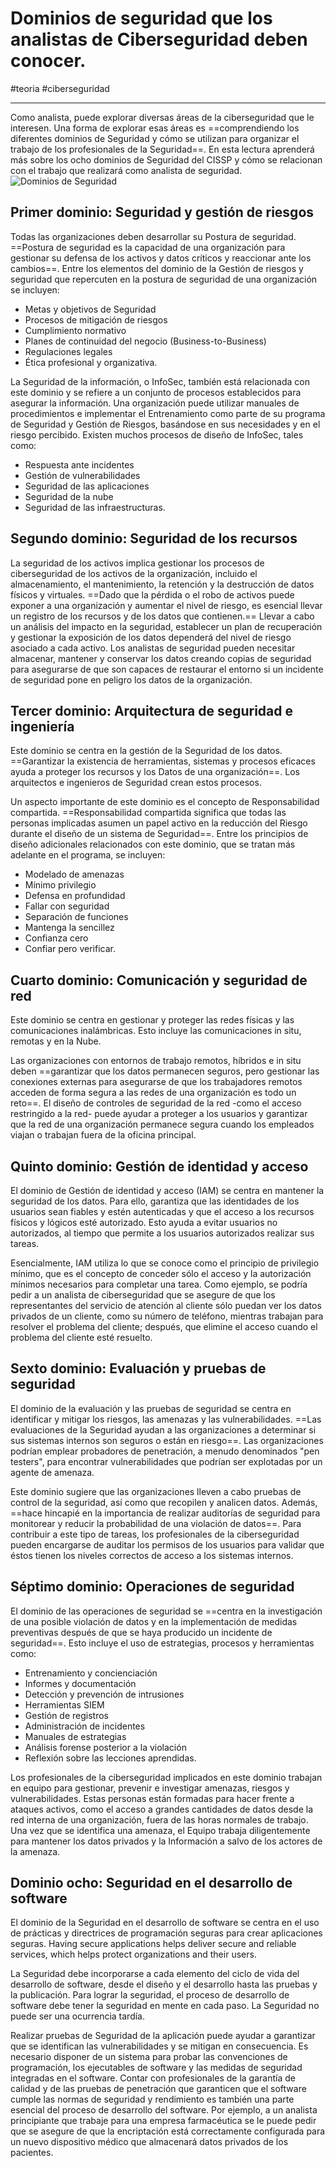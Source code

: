 # Dominios de seguridad que los analistas de Ciberseguridad deben conocer.
#teoria #ciberseguridad 

---
Como analista, puede explorar diversas áreas de la ciberseguridad que le interesen. Una forma de explorar esas áreas es ==comprendiendo los diferentes dominios de Seguridad y cómo se utilizan para organizar el trabajo de los profesionales de la Seguridad==. En esta lectura aprenderá más sobre los ocho dominios de Seguridad del CISSP y cómo se relacionan con el trabajo que realizará como analista de seguridad.
![Dominios de Seguridad](dominios-seguridad.webp)
## Primer dominio: Seguridad y gestión de riesgos

Todas las organizaciones deben desarrollar su Postura de seguridad. ==Postura de seguridad es la capacidad de una organización para gestionar su defensa de los activos y datos críticos y reaccionar ante los cambios==. Entre los elementos del dominio de la Gestión de riesgos y seguridad que repercuten en la postura de seguridad de una organización se incluyen:

- Metas y objetivos de Seguridad
- Procesos de mitigación de riesgos
- Cumplimiento normativo
- Planes de continuidad del negocio (Business-to-Business)
- Regulaciones legales
- Ética profesional y organizativa.

La Seguridad de la información, o InfoSec, también está relacionada con este dominio y se refiere a un conjunto de procesos establecidos para asegurar la información. Una organización puede utilizar manuales de procedimientos e implementar el Entrenamiento como parte de su programa de Seguridad y Gestión de Riesgos, basándose en sus necesidades y en el riesgo percibido. Existen muchos procesos de diseño de InfoSec, tales como:

- Respuesta ante incidentes
- Gestión de vulnerabilidades
- Seguridad de las aplicaciones
- Seguridad de la nube
- Seguridad de las infraestructuras.

## Segundo dominio: Seguridad de los recursos

La seguridad de los activos implica gestionar los procesos de ciberseguridad de los activos de la organización, incluido el almacenamiento, el mantenimiento, la retención y la destrucción de datos físicos y virtuales. ==Dado que la pérdida o el robo de activos puede exponer a una organización y aumentar el nivel de riesgo, es esencial llevar un registro de los recursos y de los datos que contienen.== Llevar a cabo un análisis del impacto en la seguridad, establecer un plan de recuperación y gestionar la exposición de los datos dependerá del nivel de riesgo asociado a cada activo. Los analistas de seguridad pueden necesitar almacenar, mantener y conservar los datos creando copias de seguridad para asegurarse de que son capaces de restaurar el entorno si un incidente de seguridad pone en peligro los datos de la organización.

## Tercer dominio: Arquitectura de seguridad e ingeniería

Este dominio se centra en la gestión de la Seguridad de los datos. ==Garantizar la existencia de herramientas, sistemas y procesos eficaces ayuda a proteger los recursos y los Datos de una organización==. Los arquitectos e ingenieros de Seguridad crean estos procesos.

Un aspecto importante de este dominio es el concepto de Responsabilidad compartida. ==Responsabilidad compartida significa que todas las personas implicadas asumen un papel activo en la reducción del Riesgo durante el diseño de un sistema de Seguridad==. Entre los principios de diseño adicionales relacionados con este dominio, que se tratan más adelante en el programa, se incluyen:

- Modelado de amenazas
- Mínimo privilegio
- Defensa en profundidad
- Fallar con seguridad
- Separación de funciones
- Mantenga la sencillez
- Confianza cero
- Confiar pero verificar.

## Cuarto dominio: Comunicación y seguridad de red

Este dominio se centra en gestionar y proteger las redes físicas y las comunicaciones inalámbricas. Esto incluye las comunicaciones in situ, remotas y en la Nube.

Las organizaciones con entornos de trabajo remotos, híbridos e in situ deben ==garantizar que los datos permanecen seguros, pero gestionar las conexiones externas para asegurarse de que los trabajadores remotos acceden de forma segura a las redes de una organización es todo un reto==. El diseño de controles de seguridad de la red -como el acceso restringido a la red- puede ayudar a proteger a los usuarios y garantizar que la red de una organización permanece segura cuando los empleados viajan o trabajan fuera de la oficina principal.

## Quinto dominio: Gestión de identidad y acceso

El dominio de Gestión de identidad y acceso (IAM) se centra en mantener la seguridad de los datos. Para ello, garantiza que las identidades de los usuarios sean fiables y estén autenticadas y que el acceso a los recursos físicos y lógicos esté autorizado. Esto ayuda a evitar usuarios no autorizados, al tiempo que permite a los usuarios autorizados realizar sus tareas.

Esencialmente, IAM utiliza lo que se conoce como el principio de privilegio mínimo, que es el concepto de conceder sólo el acceso y la autorización mínimos necesarios para completar una tarea. Como ejemplo, se podría pedir a un analista de ciberseguridad que se asegure de que los representantes del servicio de atención al cliente sólo puedan ver los datos privados de un cliente, como su número de teléfono, mientras trabajan para resolver el problema del cliente; después, que elimine el acceso cuando el problema del cliente esté resuelto.

## Sexto dominio: Evaluación y pruebas de seguridad

El dominio de la evaluación y las pruebas de seguridad se centra en identificar y mitigar los riesgos, las amenazas y las vulnerabilidades. ==Las evaluaciones de la Seguridad ayudan a las organizaciones a determinar si sus sistemas internos son seguros o están en riesgo==. Las organizaciones podrían emplear probadores de penetración, a menudo denominados "pen testers", para encontrar vulnerabilidades que podrían ser explotadas por un agente de amenaza.

Este dominio sugiere que las organizaciones lleven a cabo pruebas de control de la seguridad, así como que recopilen y analicen datos. Además, ==hace hincapié en la importancia de realizar auditorías de seguridad para monitorear y reducir la probabilidad de una violación de datos==. Para contribuir a este tipo de tareas, los profesionales de la ciberseguridad pueden encargarse de auditar los permisos de los usuarios para validar que éstos tienen los niveles correctos de acceso a los sistemas internos.

## Séptimo dominio: Operaciones de seguridad

El dominio de las operaciones de seguridad se ==centra en la investigación de una posible violación de datos y en la implementación de medidas preventivas después de que se haya producido un incidente de seguridad==. Esto incluye el uso de estrategias, procesos y herramientas como:

- Entrenamiento y concienciación
- Informes y documentación
- Detección y prevención de intrusiones
- Herramientas SIEM
- Gestión de registros
- Administración de incidentes
- Manuales de estrategias
- Análisis forense posterior a la violación
- Reflexión sobre las lecciones aprendidas.

Los profesionales de la ciberseguridad implicados en este dominio trabajan en equipo para gestionar, prevenir e investigar amenazas, riesgos y vulnerabilidades. Estas personas están formadas para hacer frente a ataques activos, como el acceso a grandes cantidades de datos desde la red interna de una organización, fuera de las horas normales de trabajo. Una vez que se identifica una amenaza, el Equipo trabaja diligentemente para mantener los datos privados y la Información a salvo de los actores de la amenaza.

## Dominio ocho: Seguridad en el desarrollo de software

El dominio de la Seguridad en el desarrollo de software se centra en el uso de prácticas y directrices de programación seguras para crear aplicaciones seguras. Having secure applications helps deliver secure and reliable services, which helps protect organizations and their users.

La Seguridad debe incorporarse a cada elemento del ciclo de vida del desarrollo de software, desde el diseño y el desarrollo hasta las pruebas y la publicación. Para lograr la seguridad, el proceso de desarrollo de software debe tener la seguridad en mente en cada paso. La Seguridad no puede ser una ocurrencia tardía.

Realizar pruebas de Seguridad de la aplicación puede ayudar a garantizar que se identifican las vulnerabilidades y se mitigan en consecuencia. Es necesario disponer de un sistema para probar las convenciones de programación, los ejecutables de software y las medidas de seguridad integradas en el software. Contar con profesionales de la garantía de calidad y de las pruebas de penetración que garanticen que el software cumple las normas de seguridad y rendimiento es también una parte esencial del proceso de desarrollo del software. Por ejemplo, a un analista principiante que trabaje para una empresa farmacéutica se le puede pedir que se asegure de que la encriptación está correctamente configurada para un nuevo dispositivo médico que almacenará datos privados de los pacientes.